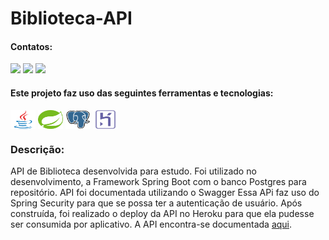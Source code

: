 # Biblioteca-API


#### Contatos:

<div>
<a href="https://instagram.com/lucas.olisouza" target="_blank"><img src="https://img.shields.io/badge/-Instagram-%23E4405F?style=for-the-badge&logo=instagram&logoColor=white" target="_blank"></a>
<a href = "mailto:lycasoliveira@gmail.com"><img src="https://img.shields.io/badge/Gmail-D14836?style=for-the-badge&logo=gmail&logoColor=white" target="_blank"></a>
<a href="https://www.linkedin.com/in/lucas-oliveira-de-souza-0318a5174" target="_blank"><img src="https://img.shields.io/badge/-LinkedIn-%230077B5?style=for-the-badge&logo=linkedin&logoColor=white" target="_blank"></a>   
</div>

#### Este projeto faz uso das seguintes ferramentas e tecnologias:

<img align="center" title="Java" height="30" width="40" src="https://raw.githubusercontent.com/devicons/devicon/master/icons/java/java-original.svg">  <img align="center" title="Spring" height="30" width="40" src="https://raw.githubusercontent.com/devicons/devicon/master/icons/spring/spring-original.svg">  <img align="center" title="Postgres" height="30" width="40" src="https://raw.githubusercontent.com/devicons/devicon/master/icons/postgresql/postgresql-original.svg">  <img align="center" title="Heroku" height="30" width="40" src="https://raw.githubusercontent.com/devicons/devicon/master/icons/heroku/heroku-original.svg">

### Descrição:

API de Biblioteca desenvolvida para estudo. Foi utilizado no desenvolvimento, a Framework Spring Boot com o banco Postgres para repositório. API foi documentada utilizando o Swagger Essa APi faz uso do Spring Security para que se possa ter a autenticação de usuário. Após construída, foi realizado o deploy da API no Heroku para que ela pudesse ser consumida por aplicativo. A API encontra-se documentada [aqui](https://biblioteca-luc.herokuapp.com/swagger-ui.html).


